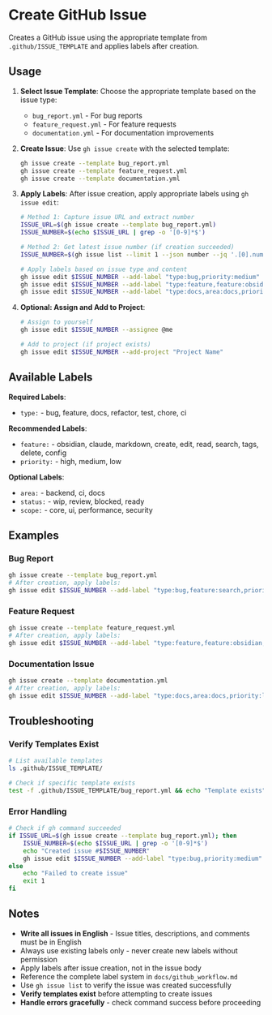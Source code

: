 # Create GitHub Issue

Creates a GitHub issue using the appropriate template from `.github/ISSUE_TEMPLATE` and applies labels after creation.

## Usage

1. **Select Issue Template**: Choose the appropriate template based on the issue type:
   - `bug_report.yml` - For bug reports
   - `feature_request.yml` - For feature requests
   - `documentation.yml` - For documentation improvements

2. **Create Issue**: Use `gh issue create` with the selected template:
   ```bash
   gh issue create --template bug_report.yml
   gh issue create --template feature_request.yml
   gh issue create --template documentation.yml
   ```

3. **Apply Labels**: After issue creation, apply appropriate labels using `gh issue edit`:
   ```bash
   # Method 1: Capture issue URL and extract number
   ISSUE_URL=$(gh issue create --template bug_report.yml)
   ISSUE_NUMBER=$(echo $ISSUE_URL | grep -o '[0-9]*$')

   # Method 2: Get latest issue number (if creation succeeded)
   ISSUE_NUMBER=$(gh issue list --limit 1 --json number --jq '.[0].number')

   # Apply labels based on issue type and content
   gh issue edit $ISSUE_NUMBER --add-label "type:bug,priority:medium"
   gh issue edit $ISSUE_NUMBER --add-label "type:feature,feature:obsidian,priority:high"
   gh issue edit $ISSUE_NUMBER --add-label "type:docs,area:docs,priority:low"
   ```

4. **Optional: Assign and Add to Project**:
   ```bash
   # Assign to yourself
   gh issue edit $ISSUE_NUMBER --assignee @me

   # Add to project (if project exists)
   gh issue edit $ISSUE_NUMBER --add-project "Project Name"
   ```

## Available Labels

**Required Labels**:
- `type:` - bug, feature, docs, refactor, test, chore, ci

**Recommended Labels**:
- `feature:` - obsidian, claude, markdown, create, edit, read, search, tags, delete, config
- `priority:` - high, medium, low

**Optional Labels**:
- `area:` - backend, ci, docs
- `status:` - wip, review, blocked, ready
- `scope:` - core, ui, performance, security

## Examples

### Bug Report
```bash
gh issue create --template bug_report.yml
# After creation, apply labels:
gh issue edit $ISSUE_NUMBER --add-label "type:bug,feature:search,priority:high"
```

### Feature Request
```bash
gh issue create --template feature_request.yml
# After creation, apply labels:
gh issue edit $ISSUE_NUMBER --add-label "type:feature,feature:obsidian,priority:medium,scope:core"
```

### Documentation Issue
```bash
gh issue create --template documentation.yml
# After creation, apply labels:
gh issue edit $ISSUE_NUMBER --add-label "type:docs,area:docs,priority:low"
```

## Troubleshooting

### Verify Templates Exist
```bash
# List available templates
ls .github/ISSUE_TEMPLATE/

# Check if specific template exists
test -f .github/ISSUE_TEMPLATE/bug_report.yml && echo "Template exists" || echo "Template missing"
```

### Error Handling
```bash
# Check if gh command succeeded
if ISSUE_URL=$(gh issue create --template bug_report.yml); then
    ISSUE_NUMBER=$(echo $ISSUE_URL | grep -o '[0-9]*$')
    echo "Created issue #$ISSUE_NUMBER"
    gh issue edit $ISSUE_NUMBER --add-label "type:bug,priority:medium"
else
    echo "Failed to create issue"
    exit 1
fi
```

## Notes

- **Write all issues in English** - Issue titles, descriptions, and comments must be in English
- Always use existing labels only - never create new labels without permission
- Apply labels after issue creation, not in the issue body
- Reference the complete label system in `docs/github_workflow.md`
- Use `gh issue list` to verify the issue was created successfully
- **Verify templates exist** before attempting to create issues
- **Handle errors gracefully** - check command success before proceeding
